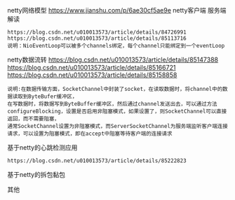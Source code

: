netty网络模型
https://www.jianshu.com/p/6ae30cf5ae9e
netty客户端 服务端 解读

    https://blog.csdn.net/u010013573/article/details/84726991
    https://blog.csdn.net/u010013573/article/details/85113716
    说明：NioEventLoop可以被多个channels绑定，每个channel只能绑定到一个eventLoop

netty数据流转
    https://blog.csdn.net/u010013573/article/details/85147388
    https://blog.csdn.net/u010013573/article/details/85166721
    https://blog.csdn.net/u010013573/article/details/85158858
    
    说明:在数据传输方面，SocketChannel中封装了socket，在读取数据时，将channel中的数据读取到ByteBufer缓冲区，
    在写数据时，将数据写到ByteBuffer缓冲区，然后通过channel发送出去，可以通过方法configureBlocking，设置是否启用非阻塞模式，如果设置了，则SocketChannel可以直接返回，而不需要阻塞，
    通常SocketChannel设置为非阻塞模式，而ServerSocketChannel为服务端监听客户端连接请求，可以设置为阻塞模式，即在accept中阻塞等待客户端的连接请求
    
基于netty的心跳检测应用
    
    https://blog.csdn.net/u010013573/article/details/85222823

基于netty的拆包黏包

其他



